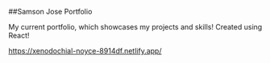 ##Samson Jose Portfolio

My current portfolio, which showcases my projects and skills!
Created using React!

https://xenodochial-noyce-8914df.netlify.app/
